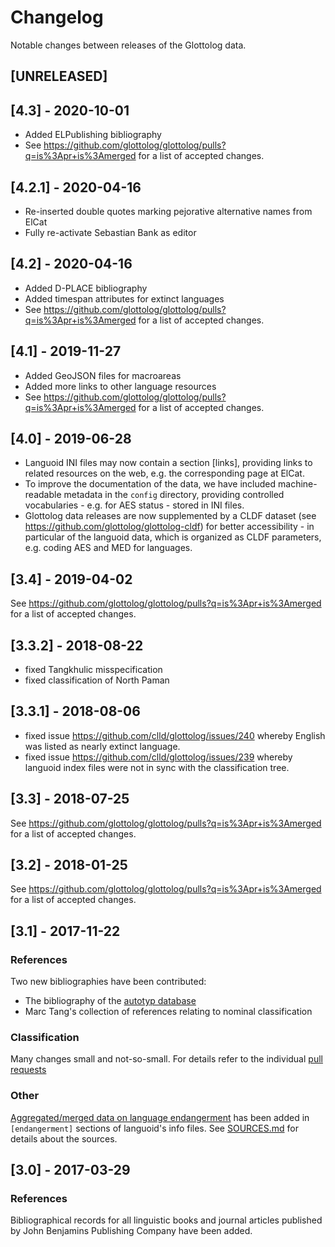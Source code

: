 # Changelog

Notable changes between releases of the Glottolog data.


## [UNRELEASED]


## [4.3] - 2020-10-01

- Added ELPublishing bibliography
- See https://github.com/glottolog/glottolog/pulls?q=is%3Apr+is%3Amerged for a list of
accepted changes.


## [4.2.1] - 2020-04-16

- Re-inserted double quotes marking pejorative alternative names from ElCat
- Fully re-activate Sebastian Bank as editor


## [4.2] - 2020-04-16

- Added D-PLACE bibliography
- Added timespan attributes for extinct languages
- See https://github.com/glottolog/glottolog/pulls?q=is%3Apr+is%3Amerged for a list of
accepted changes.


## [4.1] - 2019-11-27

- Added GeoJSON files for macroareas
- Added more links to other language resources
- See https://github.com/glottolog/glottolog/pulls?q=is%3Apr+is%3Amerged for a list of
accepted changes.


## [4.0] - 2019-06-28

- Languoid INI files may now contain a section [links], providing links
  to related resources on the web, e.g. the corresponding page at ElCat.
- To improve the documentation of the data, we have included machine-readable
  metadata in the `config` directory, providing controlled vocabularies - e.g.
  for AES status - stored in INI files.
- Glottolog data releases are now supplemented by a CLDF dataset
  (see https://github.com/glottolog/glottolog-cldf)
  for better accessibility - in particular of the languoid data, which is 
  organized as CLDF parameters, e.g. coding AES and MED for languages.


## [3.4] - 2019-04-02

See https://github.com/glottolog/glottolog/pulls?q=is%3Apr+is%3Amerged for a list of
accepted changes.


## [3.3.2] - 2018-08-22

- fixed Tangkhulic misspecification
- fixed classification of North Paman


## [3.3.1] - 2018-08-06

- fixed issue https://github.com/clld/glottolog/issues/240 whereby English was
  listed as nearly extinct language.
- fixed issue https://github.com/clld/glottolog/issues/239 whereby languoid index
  files were not in sync with the classification tree.


## [3.3] - 2018-07-25

See https://github.com/glottolog/glottolog/pulls?q=is%3Apr+is%3Amerged for a list of
accepted changes.


## [3.2] - 2018-01-25

See https://github.com/glottolog/glottolog/pulls?q=is%3Apr+is%3Amerged for a list of
accepted changes.


## [3.1] - 2017-11-22

### References

Two new bibliographies have been contributed:
- The bibliography of the [autotyp database](https://github.com/autotyp/autotyp-data)
- Marc Tang's collection of references relating to nominal classification


### Classification

Many changes small and not-so-small. For details refer to the individual
[pull requests](https://github.com/glottolog/glottolog/pulls?q=is%3Apr+is%3Aclosed)


### Other

[Aggregated/merged data on language endangerment](https://github.com/glottolog/glottolog/pulls?q=is%3Apr+is%3Aclosed) 
has been added in `[endangerment]` sections of languoid's info files.
See [SOURCES.md](SOURCES.md) for details about the sources.


## [3.0] - 2017-03-29

### References

Bibliographical records for all linguistic books and journal articles
published by John Benjamins Publishing Company have been added.


